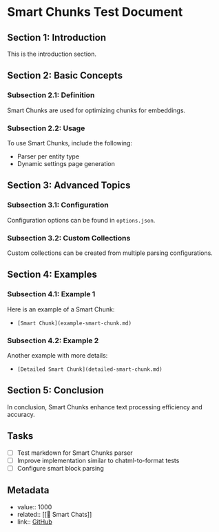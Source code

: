 # Smart Chunks Test Document

## Section 1: Introduction
This is the introduction section.

## Section 2: Basic Concepts
### Subsection 2.1: Definition
Smart Chunks are used for optimizing chunks for embeddings.

### Subsection 2.2: Usage
To use Smart Chunks, include the following:
- Parser per entity type
- Dynamic settings page generation

## Section 3: Advanced Topics
### Subsection 3.1: Configuration
Configuration options can be found in `options.json`.

### Subsection 3.2: Custom Collections
Custom collections can be created from multiple parsing configurations.

## Section 4: Examples
### Subsection 4.1: Example 1
Here is an example of a Smart Chunk:
- `[Smart Chunk](example-smart-chunk.md)`

### Subsection 4.2: Example 2
Another example with more details:
- `[Detailed Smart Chunk](detailed-smart-chunk.md)`

## Section 5: Conclusion
In conclusion, Smart Chunks enhance text processing efficiency and accuracy.

## Tasks
- [ ] Test markdown for Smart Chunks parser
- [ ] Improve implementation similar to chatml-to-format tests
- [ ] Configure smart block parsing

## Metadata
- value:: 1000
- related:: [[🧩 Smart Chats]]
- link:: [GitHub](https://github.com/brianpetro/smart-chunks)